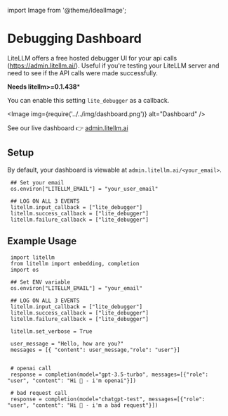 import Image from '@theme/IdealImage';

# Debugging Dashboard
LiteLLM offers a free hosted debugger UI for your api calls (https://admin.litellm.ai/). Useful if you're testing your LiteLLM server and need to see if the API calls were made successfully.

**Needs litellm>=0.1.438***

You can enable this setting `lite_debugger` as a callback. 

<Image img={require('../../img/dashboard.png')} alt="Dashboard" />

See our live dashboard 👉 [admin.litellm.ai](https://admin.litellm.ai/)

## Setup

By default, your dashboard is viewable at `admin.litellm.ai/<your_email>`. 

```
 ## Set your email
 os.environ["LITELLM_EMAIL"] = "your_user_email"
 
 ## LOG ON ALL 3 EVENTS
 litellm.input_callback = ["lite_debugger"]
 litellm.success_callback = ["lite_debugger"]
 litellm.failure_callback = ["lite_debugger"]

```

## Example Usage

```
 import litellm
 from litellm import embedding, completion
 import os 

 ## Set ENV variable 
 os.environ["LITELLM_EMAIL"] = "your_email"
 
 ## LOG ON ALL 3 EVENTS
 litellm.input_callback = ["lite_debugger"]
 litellm.success_callback = ["lite_debugger"]
 litellm.failure_callback = ["lite_debugger"]

 litellm.set_verbose = True

 user_message = "Hello, how are you?"
 messages = [{ "content": user_message,"role": "user"}]


 # openai call
 response = completion(model="gpt-3.5-turbo", messages=[{"role": "user", "content": "Hi 👋 - i'm openai"}])

 # bad request call
 response = completion(model="chatgpt-test", messages=[{"role": "user", "content": "Hi 👋 - i'm a bad request"}])

```

